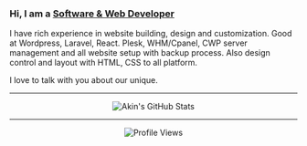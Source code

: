 ### Hi, I am a [Software & Web Developer](https://akin.ayturan.com/) 

I have rich experience in website building, design and customization. Good at Wordpress, Laravel, React. Plesk, WHM/Cpanel, CWP server management and all website setup with backup
process. Also design control and layout with HTML, CSS to all platform.

I love to talk with you about our unique.

* * * * *

<center>

![Akin's GitHub Stats](https://github-readme-stats.vercel.app/api?username=akinayturan&show_icons=true&count_private=true)

* * * * *

![Profile Views](https://komarev.com/ghpvc/?username=akinayturan)

</center>
